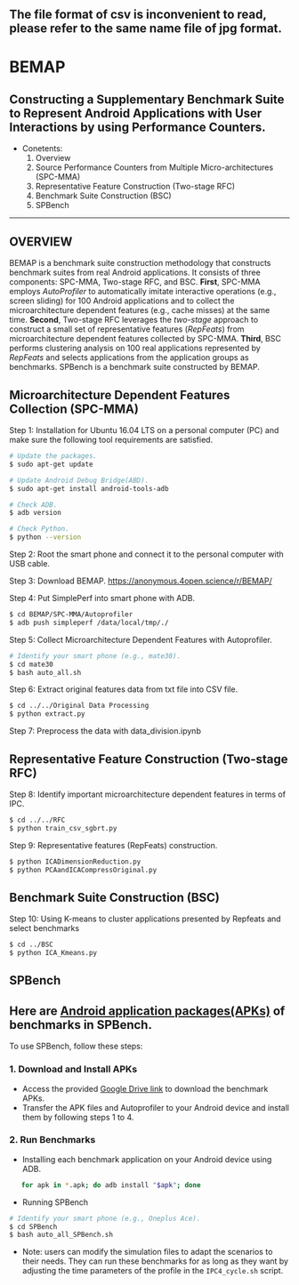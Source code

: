 The file format of csv is inconvenient to read, please refer to the same name file of jpg format.
---
BEMAP
=====
Constructing a Supplementary Benchmark Suite to Represent Android Applications with User Interactions by using Performance Counters.
---

* Conetents:
  1. Overview
  2. Source Performance Counters from Multiple Micro-architectures (SPC-MMA)
  3. Representative Feature Construction (Two-stage RFC)
  4. Benchmark Suite Construction (BSC)
  5. SPBench
***

OVERVIEW
---
BEMAP is a benchmark suite construction methodology that constructs benchmark suites from real Android applications. It consists of three components: SPC-MMA, Two-stage RFC, and BSC. **First**, SPC-MMA employs _AutoProfiler_ to automatically imitate interactive operations (e.g., screen sliding) for 100 Android applications and to collect the microarchitecture dependent features (e.g., cache misses) at the same time. **Second**, Two-stage RFC leverages the _two-stage_ approach to construct a small set of representative features (_RepFeats_) from microarchitecture dependent features collected by SPC-MMA. **Third**, BSC performs clustering analysis on 100 real applications represented by _RepFeats_ and selects applications from the application groups as benchmarks. SPBench is a benchmark suite constructed by BEMAP.

Microarchitecture Dependent Features Collection (SPC-MMA)
---
Step 1: Installation for Ubuntu 16.04 LTS on a personal computer (PC) and make sure the following tool requirements are satisfied.
```Bash
# Update the packages.
$ sudo apt-get update

# Update Android Debug Bridge(ABD).
$ sudo apt-get install android-tools-adb

# Check ADB.
$ adb version

# Check Python.
$ python --version

```

Step 2: Root the smart phone and connect it to the personal computer with USB cable.

Step 3: Download BEMAP. https://anonymous.4open.science/r/BEMAP/

Step 4: Put SimplePerf into smart phone with ADB.
```Bash
$ cd BEMAP/SPC-MMA/Autoprofiler
$ adb push simpleperf /data/local/tmp/./
```

Step 5: Collect Microarchitecture Dependent Features with Autoprofiler.
```Bash
# Identify your smart phone (e.g., mate30).
$ cd mate30
$ bash auto_all.sh
```

Step 6: Extract original features data from txt file into CSV file.
```Bash
$ cd ../../Original Data Processing
$ python extract.py
```

Step 7: Preprocess the data with data_division.ipynb

Representative Feature Construction (Two-stage RFC)
---
Step 8: Identify important microarchitecture dependent features in terms of IPC.
```Bash
$ cd ../../RFC
$ python train_csv_sgbrt.py
```

Step 9: Representative features (RepFeats) construction.
```Bash
$ python ICADimensionReduction.py
$ python PCAandICACompressOriginal.py
```

Benchmark Suite Construction (BSC)
---
Step 10: Using K-means to cluster applications presented by Repfeats and select benchmarks
```Bash
$ cd ../BSC
$ python ICA_Kmeans.py
```

SPBench
---
Here are [Android application packages(APKs)](https://drive.google.com/drive/folders/1W1Y0coZDmBmbTkgHi4RrsbEj_Z2oWxN4?usp=sharing) of benchmarks in SPBench.
---
To use SPBench, follow these steps:

### 1. Download and Install APKs
- Access the provided [Google Drive link](https://drive.google.com/drive/folders/1W1Y0coZDmBmbTkgHi4RrsbEj_Z2oWxN4?usp=sharing) to download the benchmark APKs.
- Transfer the APK files and Autoprofiler to your Android device and install them by following steps 1 to 4.

### 2. Run Benchmarks
- Installing each benchmark application on your Android device using ADB.
```bash
   for apk in *.apk; do adb install "$apk"; done
```
- Running SPBench
```Bash
# Identify your smart phone (e.g., Oneplus Ace).
$ cd SPBench
$ bash auto_all_SPBench.sh
``` 
- Note: users can modify the simulation files to adapt the scenarios to their needs. They can run these benchmarks for as long as they want by adjusting the time parameters of the profile in the `IPC4_cycle.sh` script.
